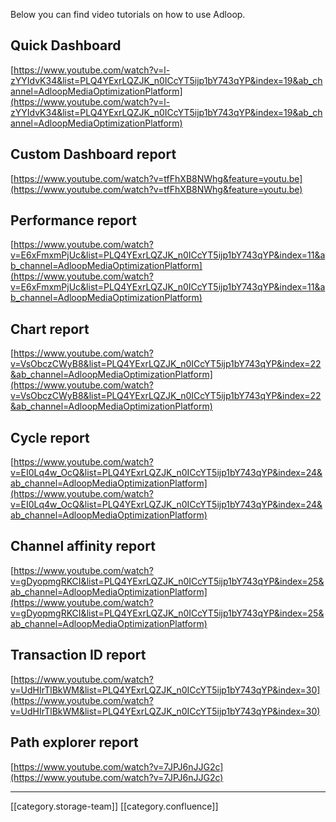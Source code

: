 Below you can find video tutorials on how to use Adloop.


## Quick Dashboard
[https://www.youtube.com/watch?v=l-zYYIdvK34&list=PLQ4YExrLQZJK_n0ICcYT5ijp1bY743qYP&index=19&ab_channel=AdloopMediaOptimizationPlatform](https://www.youtube.com/watch?v=l-zYYIdvK34&list=PLQ4YExrLQZJK_n0ICcYT5ijp1bY743qYP&index=19&ab_channel=AdloopMediaOptimizationPlatform)


## Custom Dashboard report
[https://www.youtube.com/watch?v=tfFhXB8NWhg&feature=youtu.be](https://www.youtube.com/watch?v=tfFhXB8NWhg&feature=youtu.be)


## Performance report
[https://www.youtube.com/watch?v=E6xFmxmPjUc&list=PLQ4YExrLQZJK_n0ICcYT5ijp1bY743qYP&index=11&ab_channel=AdloopMediaOptimizationPlatform](https://www.youtube.com/watch?v=E6xFmxmPjUc&list=PLQ4YExrLQZJK_n0ICcYT5ijp1bY743qYP&index=11&ab_channel=AdloopMediaOptimizationPlatform)


## Chart report
[https://www.youtube.com/watch?v=VsObczCWyB8&list=PLQ4YExrLQZJK_n0ICcYT5ijp1bY743qYP&index=22&ab_channel=AdloopMediaOptimizationPlatform](https://www.youtube.com/watch?v=VsObczCWyB8&list=PLQ4YExrLQZJK_n0ICcYT5ijp1bY743qYP&index=22&ab_channel=AdloopMediaOptimizationPlatform)


## Cycle report
[https://www.youtube.com/watch?v=EI0Lq4w_OcQ&list=PLQ4YExrLQZJK_n0ICcYT5ijp1bY743qYP&index=24&ab_channel=AdloopMediaOptimizationPlatform](https://www.youtube.com/watch?v=EI0Lq4w_OcQ&list=PLQ4YExrLQZJK_n0ICcYT5ijp1bY743qYP&index=24&ab_channel=AdloopMediaOptimizationPlatform)


## Channel affinity report
[https://www.youtube.com/watch?v=gDyopmgRKCI&list=PLQ4YExrLQZJK_n0ICcYT5ijp1bY743qYP&index=25&ab_channel=AdloopMediaOptimizationPlatform](https://www.youtube.com/watch?v=gDyopmgRKCI&list=PLQ4YExrLQZJK_n0ICcYT5ijp1bY743qYP&index=25&ab_channel=AdloopMediaOptimizationPlatform)


## Transaction ID report
[https://www.youtube.com/watch?v=UdHIrTlBkWM&list=PLQ4YExrLQZJK_n0ICcYT5ijp1bY743qYP&index=30](https://www.youtube.com/watch?v=UdHIrTlBkWM&list=PLQ4YExrLQZJK_n0ICcYT5ijp1bY743qYP&index=30)


##  Path explorer report
[https://www.youtube.com/watch?v=7JPJ6nJJG2c](https://www.youtube.com/watch?v=7JPJ6nJJG2c)



*****

[[category.storage-team]] 
[[category.confluence]] 
